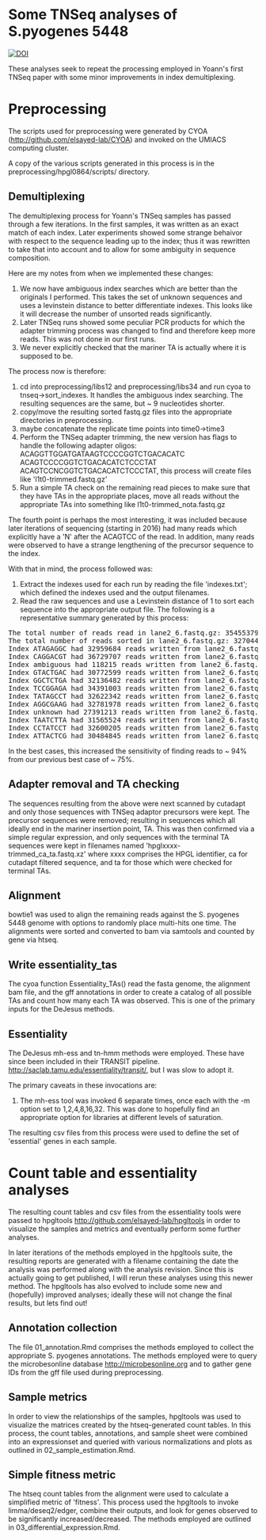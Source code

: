 # Some TNSeq analyses of S.pyogenes 5448

[![DOI](https://zenodo.org/badge/141313240.svg)](https://zenodo.org/badge/latestdoi/141313240)

These analyses seek to repeat the processing employed in Yoann's first TNSeq
paper with some minor improvements in index demultiplexing.

# Preprocessing

The scripts used for preprocessing were generated by CYOA
(http://github.com/elsayed-lab/CYOA) and invoked on the UMIACS computing
cluster.

A copy of the various scripts generated in this process is in the
preprocessing/hpgl0864/scripts/ directory.

## Demultiplexing

The demultiplexing process for Yoann's TNSeq samples has passed through a few
iterations.  In the first samples, it was written as an exact match of each
index.  Later experiments showed some strange behaivor with respect to the
sequence leading up to the index; thus it was rewritten to take that into
account and to allow for some ambiguity in sequence composition.

Here are my notes from when we implemented these changes:

1.  We now have ambiguous index searches which are better than the originals I
    performed.  This takes the set of unknown sequences and uses a levinstein
    distance to better differentiate indexes.  This looks like it will decrease
    the number of unsorted reads significantly.
2.  Later TNSeq runs showed some peculiar PCR products for which the adapter
    trimming process was changed to find and therefore keep more reads.  This
    was not done in our first runs.
3.  We never explicitly checked that the mariner TA is actually where it
    is supposed to be.

The process now is therefore:

1.  cd into preprocessing/libs12 and preprocessing/libs34 and run
    cyoa to tnseq->sort_indexes.  It handles the ambiguous index searching.  The
    resulting sequences are the same, but ~ 9 nucleotides shorter.
2.  copy/move the resulting sorted fastq.gz files into the appropriate
    directories in preprocessing.
3.  maybe concatenate the replicate time points into time0->time3
4.  Perform the TNSeq adapter trimming, the new version has flags to handle the following adapter
    oligos: ACAGGTTGGATGATAAGTCCCCGGTCTGACACATC
    ACAGTCCCCGGTCTGACACATCTCCCTAT
    ACAGTCCNCGGTCTGACACATCTCCCTAT, this process will create files like
    'l1t0-trimmed.fastq.gz'
5.  Run a simple TA check on the remaining read pieces to make sure that they
    have TAs in the appropriate places, move all reads without the appropriate
    TAs into something like l1t0-trimmed_nota.fastq.gz

The fourth point is perhaps the most interesting, it was included because later
iterations of sequencing (starting in 2016) had many reads which explicitly have
a 'N' after the ACAGTCC of the read.  In addition, many reads were observed to
have a strange lengthening of the precursor sequence to the index.

With that in mind, the process followed was:

1.  Extract the indexes used for each run by reading the file 'indexes.txt';
    which defined the indexes used and the output filenames.
2.  Read the raw sequences and use a Levinstein distance of 1 to sort each
    sequence into the appropriate output file.  The following is a
    representative summary generated by this process:

<pre>
The total number of reads read in lane2_6.fastq.gz: 354553797.
The total number of reads sorted in lane2_6.fastq.gz: 327044369.
Index ATAGAGGC had 32959684 reads written from lane2_6.fastq.gz to outputs/hpgl1090.fastq.gz.
Index CAGGACGT had 36729707 reads written from lane2_6.fastq.gz to outputs/hpgl1095.fastq.gz.
Index ambiguous had 118215 reads written from lane2_6.fastq.gz to ambiguous.fastq.
Index GTACTGAC had 30772599 reads written from lane2_6.fastq.gz to outputs/hpgl1096.fastq.gz.
Index GGCTCTGA had 32136482 reads written from lane2_6.fastq.gz to outputs/hpgl1092.fastq.gz.
Index TCCGGAGA had 34391003 reads written from lane2_6.fastq.gz to outputs/hpgl1098.fastq.gz.
Index TATAGCCT had 32622342 reads written from lane2_6.fastq.gz to outputs/hpgl1089.fastq.gz.
Index AGGCGAAG had 32781978 reads written from lane2_6.fastq.gz to outputs/hpgl1093.fastq.gz.
Index unknown had 27391213 reads written from lane2_6.fastq.gz to uknown.fastq.
Index TAATCTTA had 31565524 reads written from lane2_6.fastq.gz to outputs/hpgl1094.fastq.gz.
Index CCTATCCT had 32600205 reads written from lane2_6.fastq.gz to outputs/hpgl1091.fastq.gz.
Index ATTACTCG had 30484845 reads written from lane2_6.fastq.gz to outputs/hpgl1097.fastq.gz.
</pre>

In the best cases, this increased the sensitivity of finding reads to ~ 94% from
our previous best case of ~ 75%.

## Adapter removal and TA checking

The sequences resulting from the above were next scanned by cutadapt and only
those sequences with TNSeq adaptor precursors were kept.  The precursor
sequences were removed; resulting in sequences which all ideally end in the
mariner insertion point, TA.  This was then confirmed via a simple regular
expression, and only sequences with the terminal TA sequences were kept in
filenames named 'hpglxxxx-trimmed_ca_ta.fastq.xz' where xxxx comprises the HPGL
identifier, ca for cutadapt filtered sequence, and ta for those which were
checked for terminal TAs.

## Alignment

bowtie1 was used to align the remaining reads against the S. pyogenes 5448
genome with options to randomly place multi-hits one time.  The alignments were
sorted and converted to bam via samtools and counted by gene via htseq.

## Write essentiality_tas

The cyoa function Essentiality_TAs() read the fasta genome, the alignment bam
file, and the gff annotations in order to create a catalog of all possible TAs
and count how many each TA was observed.  This is one of the primary inputs for
the DeJesus methods.

## Essentiality

The DeJesus mh-ess and tn-hmm methods were employed.  These have since been
included in their TRANSIT pipeline.
http://saclab.tamu.edu/essentiality/transit/, but I was slow to adopt it.

The primary caveats in these invocations are:

1.  The mh-ess tool was invoked 6 separate times, once each with the -m option
    set to 1,2,4,8,16,32.  This was done to hopefully find an appropriate option
    for libraries at different levels of saturation.

The resulting csv files from this process were used to define the set of
'essential' genes in each sample.

# Count table and essentiality analyses

The resulting count tables and csv files from the essentiality tools were passed
to hpgltools http://github.com/elsayed-lab/hpgltools in order to visualize the
samples and metrics and eventually perform some further analyses.

In later iterations of the methods employed in the hpgltools suite, the
resulting reports are generated with a filename containing the date the analysis
was performed along with the analysis revision.  Since this is actually going to
get published, I will rerun these analyses using this newer method.  The
hpgltools has also evolved to include some new and (hopefully) improved
analyses; ideally these will not change the final results, but lets find out!

## Annotation collection

The file 01_annotation.Rmd comprises the methods employed to collect the
appropriate S. pyogenes annotations.  The methods employed were to query the
microbesonline database http://microbesonline.org and to gather gene IDs from
the gff file used during preprocessing.

## Sample metrics

In order to view the relationships of the samples, hpgltools was used to
visualize the matrices created by the htseq-generated count tables.  In this
process, the count tables, annotations, and sample sheet were combined into an
expressionset and queried with various normalizations and plots as outlined in
02_sample_estimation.Rmd.

## Simple fitness metric

The htseq count tables from the alignment were used to calculate a simplified
metric of 'fitness'.  This process used the hpgltools to invoke
limma/deseq2/edger, combine their outputs, and look for genes observed to be
significantly increased/decreased.  The methods employed are outlined in
03_differential_expression.Rmd.

